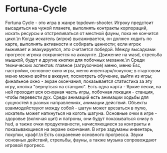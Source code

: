 # Fortuna-Cycle
Fortuna Cycle - это игра в жанре topdown-shooter. Игроку предстоит высадиться на чужой планете, выполнять контракты корпораций, искать ресурсы и отстреливаться от местной фауны, пока не кончится цикл.\n
Когда искатель (игрок) высаживается, он должен ходить по карте, выполнять активности и собирать ценности; если игрок выживает и эвакуируется, это считается победой. Между высадками прогресс игрока сохраняется на аккаунте. Движение на wasd, стрельба мышкой, будут и другие кнопки для побочных механик.\n
Среди технических аспектов: главное (загрузочное) меню, меню Esc, настройки, основное окно игры, меню инвентаря/покупок; в стартовом меню можно войти в аккаунт, посмотреть обучение, выйти из игры; финальное окно - экран окончания, показывается статистика за эту игру, кнопка "вернуться на станцию". Есть одна карта - Яркие пески, на ней проходит вся основная часть игры, побочная локация - станция, чтобы перевести дух. Среди анимаций есть анимации ходьбы для сущностей в разных направлениях, анимации действий. Объекты взаимодействуют можду собой - шатун может врезаться в пулю, искатель может наткнуться на коготь шатуна. Основные очки в игре - здоровье (включая щит) и патроны, они будут показываться снизу в hud, а также очки продуктивности, начисляющиеся за контракты и показывающиеся на экране окончания. В игре задуманы инвентарь, покупки, крафт.\n
Есть сохранение основного прогресса. Звуки основных действий, стрельбы, фауны, а также музыка сопровождают игровой прогресс.

